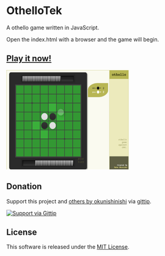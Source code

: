 OthelloTek
==========

A othello game written in JavaScript.

Open the index.html with a browser and the game will begin.

[OthelloTek]: http://okunishinishi.github.io/OthelloTek/

## [Play it now!][OthelloTek]

[<img src="./img/screenshot.png" width="320" height="260">][OthelloTek]

Donation
-------

[gittip-okunishinishi]: https://www.gittip.com/okunishinishi/

Support this project and [others by okunishinishi][gittip-okunishinishi] via [gittip][gittip-okunishinishi].

[![Support via Gittip](https://rawgithub.com/twolfson/gittip-badge/0.2.0/dist/gittip.png)][gittip-okunishinishi]


License
-------
This software is released under the [MIT License](https://raw.github.com/okunishinishi/OthelloTek/master/LICENSE).
